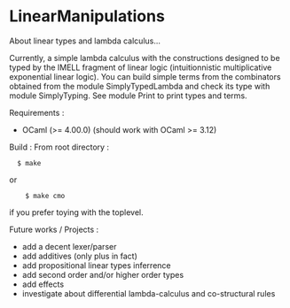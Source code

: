 LinearManipulations
===================

About linear types and lambda calculus...

Currently, a simple lambda calculus with the constructions designed 
to be typed by the IMELL fragment of linear logic 
(intuitionnistic multiplicative exponential linear logic).
You can build simple terms from the combinators obtained from
the module SimplyTypedLambda and check its type with module SimplyTyping.
See module Print to print types and terms.

Requirements : 
- OCaml (>= 4.00.0) (should work with OCaml >= 3.12)

Build : 
From root directory : 

      $ make

or

        $ make cmo


if you prefer toying with the toplevel.


Future works / Projects :
- add a decent lexer/parser
- add additives (only plus in fact)
- add propositional linear types inferrence
- add second order and/or higher order types
- add effects 
- investigate about differential lambda-calculus
  and co-structural rules


